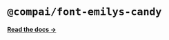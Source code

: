 # `@compai/font-emilys-candy`

[**Read the docs &rarr;**](https://components.ai/docs/typefaces/emilys-candy)
